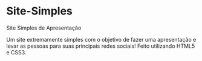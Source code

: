 # Site-Simples
Site Simples de Apresentação

Um site extremamente simples com o objetivo de fazer uma apresentação e levar as pessoas para suas principais redes sociais!
Feito utilizando HTML5 e CSS3.
